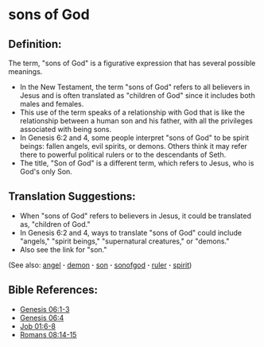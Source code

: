 # sons of God #

## Definition: ##

The term, "sons of God" is a figurative expression that has several possible meanings.

* In the New Testament, the term "sons of God" refers to all believers in Jesus and is often translated as "children of God" since it includes both males and females.
* This use of the term speaks of a relationship with God that is like the relationship between a human son and his father, with all the privileges associated with being sons.
* In Genesis 6:2 and 4, some people interpret "sons of God" to be spirit beings: fallen angels, evil spirits, or demons. Others think it may refer there to powerful political rulers or to the descendants of Seth.
* The title, "Son of God" is a different term, which refers to Jesus, who is God's only Son.

## Translation Suggestions: ##

* When "sons of God" refers to believers in Jesus, it could be translated as, "children of God."
* In Genesis 6:2 and 4, ways to translate "sons of God" could include "angels," "spirit beings," "supernatural creatures," or "demons."
* Also see the link for "son."
 

(See also: [angel](../kt/angel.md) **·** [demon](../kt/demon.md) **·** [son](../kt/son.md) **·** [sonofgod](../kt/sonofgod.md) **·** [ruler](../other/ruler.md) **·** [spirit](../kt/spirit.md))

## Bible References: ##

* [Genesis 06:1-3](https://door43.org/en/bible/notes/gen/06/01)
* [Genesis 06:4](https://door43.org/en/bible/notes/gen/06/04)
* [Job 01:6-8](https://door43.org/en/bible/notes/job/01/06)
* [Romans 08:14-15](https://door43.org/en/bible/notes/rom/08/14)
